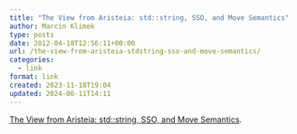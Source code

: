 ```yaml
---
title: "The View from Aristeia: std::string, SSO, and Move Semantics"
author: Marcin Klimek
type: posts
date: 2012-04-18T12:56:11+00:00
url: /the-view-from-aristeia-stdstring-sso-and-move-semantics/
categories:
  - link
format: link
created: 2023-11-18T19:04
updated: 2024-06-11T14:11
---
```

[The View from Aristeia: std::string, SSO, and Move Semantics][1].

&nbsp;

&nbsp;

 [1]: http://scottmeyers.blogspot.ca/2012/04/stdstring-sso-and-move-semantics.html